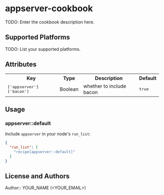 # appserver-cookbook

TODO: Enter the cookbook description here.

## Supported Platforms

TODO: List your supported platforms.

## Attributes

<table>
  <tr>
    <th>Key</th>
    <th>Type</th>
    <th>Description</th>
    <th>Default</th>
  </tr>
  <tr>
    <td><tt>['appserver']['bacon']</tt></td>
    <td>Boolean</td>
    <td>whether to include bacon</td>
    <td><tt>true</tt></td>
  </tr>
</table>

## Usage

### appserver::default

Include `appserver` in your node's `run_list`:

```json
{
  "run_list": [
    "recipe[appserver::default]"
  ]
}
```

## License and Authors

Author:: YOUR_NAME (<YOUR_EMAIL>)
